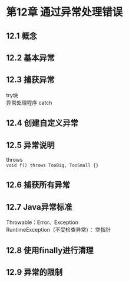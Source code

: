 # 第12章 通过异常处理错误
## 12.1 概念
## 12.2 基本异常
## 12.3 捕获异常
try块  
异常处理程序 catch
## 12.4 创建自定义异常
## 12.5 异常说明
throws  
```void f() throws TooBig, TooSmall {}```
## 12.6 捕获所有异常
## 12.7 Java异常标准
Throwable：Error、Exception  
RuntimeException（不受检查异常）： 空指针
## 12.8 使用finally进行清理
## 12.9 异常的限制
